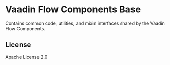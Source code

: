 # Vaadin Flow Components Base

Contains common code, utilities, and mixin interfaces shared by the Vaadin Flow Components.

## License

Apache License 2.0

